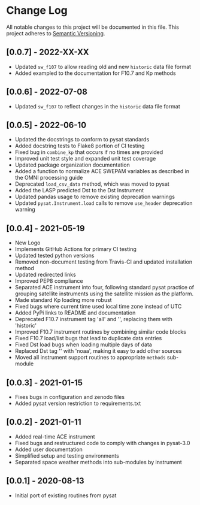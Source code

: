Change Log
==========
All notable changes to this project will be documented in this file.
This project adheres to [Semantic Versioning](https://semver.org/).

[0.0.7] - 2022-XX-XX
--------------------
* Updated `sw_f107` to allow reading old and new `historic` data file format
* Added exampled to the documentation for F10.7 and Kp methods

[0.0.6] - 2022-07-08
--------------------
* Updated `sw_f107` to reflect changes in the `historic` data file format

[0.0.5] - 2022-06-10
--------------------
* Updated the docstrings to conform to pysat standards
* Added docstring tests to Flake8 portion of CI testing
* Fixed bug in `combine_kp` that occurs if no times are provided
* Improved unit test style and expanded unit test coverage
* Updated package organization documentation
* Added a function to normalize ACE SWEPAM variables as described in the OMNI
  processing guide
* Deprecated `load_csv_data` method, which was moved to pysat
* Added the LASP predicted Dst to the Dst Instrument
* Updated pandas usage to remove existing deprecation warnings
* Updated `pysat.Instrument.load` calls to remove `use_header` deprecation
  warning

[0.0.4] - 2021-05-19
--------------------
* New Logo
* Implements GitHub Actions for primary CI testing
* Updated tested python versions
* Removed non-document testing from Travis-CI and updated installation method
* Updated redirected links
* Improved PEP8 compliance
* Separated ACE instrument into four, following standard pysat practice of
  grouping satellite instruments using the satellite mission as the platform.
* Made standard Kp loading more robust
* Fixed bugs where current time used local time zone instead of UTC
* Added PyPi links to README and documentation
* Deprecated F10.7 instrument tag 'all' and '', replacing them with 'historic'
* Improved F10.7 instrument routines by combining similar code blocks
* Fixed F10.7 load/list bugs that lead to duplicate data entries
* Fixed Dst load bugs when loading multiple days of data
* Replaced Dst tag '' with 'noaa', making it easy to add other sources
* Moved all instrument support routines to appropriate `methods` sub-module

[0.0.3] - 2021-01-15
--------------------
* Fixes bugs in configuration and zenodo files
* Added pysat version restriction to requirements.txt

[0.0.2] - 2021-01-11
--------------------
* Added real-time ACE instrument
* Fixed bugs and restructured code to comply with changes in pysat-3.0
* Added user documentation
* Simplified setup and testing environments
* Separated space weather methods into sub-modules by instrument

[0.0.1] - 2020-08-13
--------------------
* Initial port of existing routines from pysat
